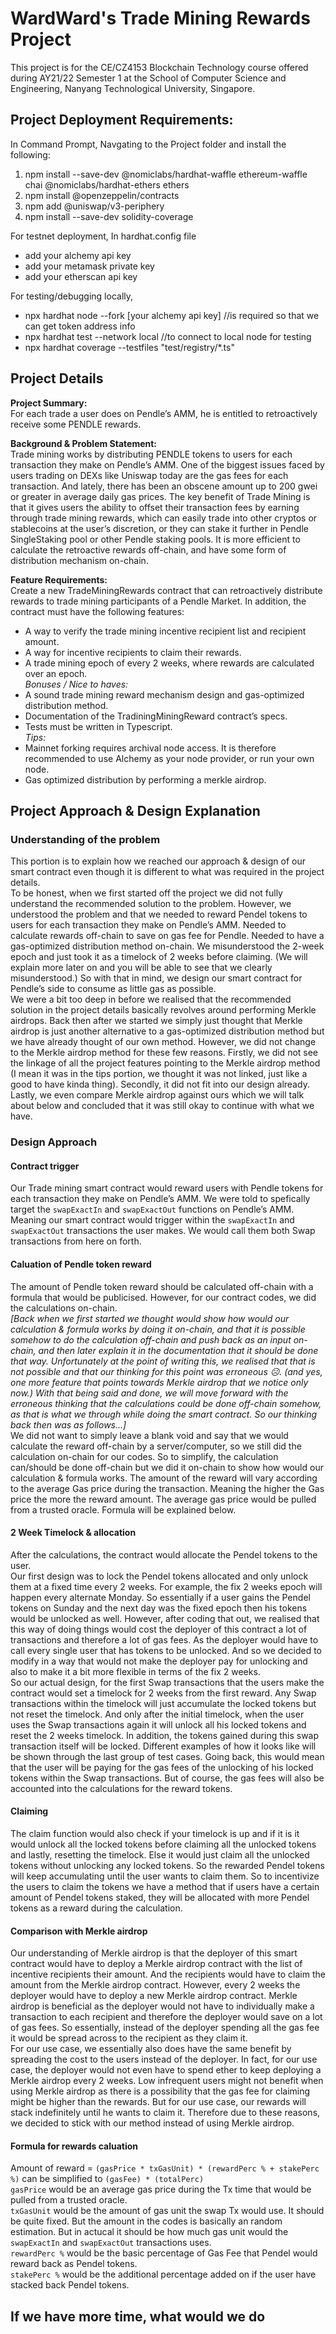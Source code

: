 # WardWard's Trade Mining Rewards Project

This project is for the CE/CZ4153 Blockchain Technology course offered during AY21/22 Semester 1 at the School of Computer Science and Engineering, Nanyang Technological University, Singapore.

## Project Deployment Requirements:
In Command Prompt, Navgating to the Project folder and install the following:
1. npm install --save-dev @nomiclabs/hardhat-waffle ethereum-waffle chai @nomiclabs/hardhat-ethers ethers
2. npm install @openzeppelin/contracts
3. npm add @uniswap/v3-periphery
4. npm install --save-dev solidity-coverage

For testnet deployment, In hardhat.config file
- add your alchemy api key
- add your metamask private key
- add your etherscan api key
    
For testing/debugging locally,
 - npx hardhat node --fork [your alchemy api key] //is required so that we can get token address info
 - npx hardhat test --network local //to connect to local node for testing
 - npx hardhat coverage --testfiles "test/registry/*.ts"

## Project Details
**Project Summary:** \
For each trade a user does on Pendle’s AMM, he is entitled to retroactively receive some PENDLE rewards.

**Background & Problem Statement:** \
Trade mining works by distributing PENDLE tokens to users for each transaction they make on Pendle’s AMM. One of the biggest issues faced by users trading on DEXs like Uniswap today are the gas fees for each transaction. And lately, there has been an obscene amount up to 200 gwei or greater in average daily gas prices. The key benefit of Trade Mining is that it gives users the ability to offset their transaction fees by earning through trade mining rewards, which can easily trade into other cryptos or stablecoins at the user’s discretion, or they can stake it further in Pendle SingleStaking pool or other Pendle staking pools. It is more efficient to calculate the retroactive rewards off-chain, and have some form of distribution mechanism on-chain.

**Feature Requirements:** \
Create a new TradeMiningRewards contract that can retroactively distribute rewards to trade mining participants of a Pendle Market. In addition, the contract must have the following features:
- A way to verify the trade mining incentive recipient list and recipient amount.
- A way for incentive recipients to claim their rewards.
- A trade mining epoch of every 2 weeks, where rewards are calculated over an epoch. \
*Bonuses / Nice to haves:*
- A sound trade mining reward mechanism design and gas-optimized distribution method.
- Documentation of the TradiningMiningReward contract’s specs.
- Tests must be written in Typescript. \
*Tips:*
- Mainnet forking requires archival node access. It is therefore recommended to use Alchemy as your node provider, or run your own node.
- Gas optimized distribution by performing a merkle airdrop.

## Project Approach & Design Explanation
### Understanding of the problem
This portion is to explain how we reached our approach & design of our smart contract even though it is different to what was required in the project details. \
To be honest, when we first started off the project we did not fully understand the recommended solution to the problem. However, we understood the problem and that we needed to reward Pendel tokens to users for each transaction they make on Pendle’s AMM. Needed to calculate rewards off-chain to save on gas fee for Pendle. Needed to have a gas-optimized distribution method on-chain. We misunderstood the 2-week epoch and just took it as a timelock of 2 weeks before claiming. (We will explain more later on and you will be able to see that we clearly misunderstood.) So with that in mind, we design our smart contract for Pendle’s side to consume as little gas as possible. \
We were a bit too deep in before we realised that the recommended solution in the project details basically revolves around performing Merkle airdrops. Back then after we started we simply just thought that Merkle airdrop is just another alternative to a gas-optimized distribution method but we have already thought of our own method. However, we did not change to the Merkle airdrop method for these few reasons. Firstly, we did not see the linkage of all the project features pointing to the Merkle airdrop method (I mean it was in the tips portion, we thought it was not linked, just like a good to have kinda thing). Secondly, it did not fit into our design already. Lastly, we even compare Merkle airdrop against ours which we will talk about below and concluded that it was still okay to continue with what we have. 

### Design Approach
#### Contract trigger
Our Trade mining smart contract would reward users with Pendle tokens for each transaction they make on Pendle’s AMM. We were told to spefically target the `swapExactIn` and `swapExactOut` functions on Pendle’s AMM. Meaning our smart contract would trigger within the `swapExactIn` and `swapExactOut` transactions the user makes. We would call them both Swap transactions from here on forth.

#### Caluation of Pendle token reward
The amount of Pendle token reward should be calculated off-chain with a formula that would be publicised. However, for our contract codes, we did the calculations on-chain. \
*[Back when we first started we thought would show how would our calculation & formula works by doing it on-chain, and that it is possible somehow to do the calculation off-chain and push back as an input on-chain, and then later explain it in the documentation that it should be done that way. Unfortunately at the point of writing this, we realised that that is not possible and that our thinking for this point was erroneous ☹️. (and yes, one more feature that points towards Merkle airdrop that we notice only now.) With that being said and done, we will move forward with the erroneous thinking that the calculations could be done off-chain somehow, as that is what we through while doing the smart contract. So our thinking back then was as follows...]* \
We did not want to simply leave a blank void and say that we would calculate the reward off-chain by a server/computer, so we still did the calculation on-chain for our codes. So to simplify, the calculation can/should be done off-chain but we did it on-chain to show how would our calculation & formula works. The amount of the reward will vary according to the average Gas price during the transaction. Meaning the higher the Gas price the more the reward amount. The average gas price would be pulled from a trusted oracle. Formula will be explained below.

#### 2 Week Timelock & allocation 
After the calculations, the contract would allocate the Pendel tokens to the user. \
Our first design was to lock the Pendel tokens allocated and only unlock them at a fixed time every 2 weeks. For example, the fix 2 weeks epoch will happen every alternate Monday. So essentially if a user gains the Pendel tokens on Sunday and the next day was the fixed epoch then his tokens would be unlocked as well. However, after coding that out, we realised that this way of doing things would cost the deployer of this contract a lot of transactions and therefore a lot of gas fees. As the deployer would have to call every single user that has tokens to be unlocked. And so we decided to modify in a way that would not make the deployer pay for unlocking and also to make it a bit more flexible in terms of the fix 2 weeks. \
So our actual design, for the first Swap transactions that the users make the contract would set a timelock for 2 weeks from the first reward. Any Swap transactions within the timelock will just accumulate the locked tokens but not reset the timelock. And only after the initial timelock, when the user uses the Swap transactions again it will unlock all his locked tokens and reset the 2 weeks timelock. In addition, the tokens gained during this swap transaction itself will be locked. Different examples of how it looks like will be shown through the last group of test cases. Going back, this would mean that the user will be paying for the gas fees of the unlocking of his locked tokens within the Swap transactions. But of course, the gas fees will also be accounted into the calculations for the reward tokens.

#### Claiming
The claim function would also check if your timelock is up and if it is it would unlock all the locked tokens before claiming all the unlocked tokens and lastly, resetting the timelock. Else it would just claim all the unlocked tokens without unlocking any locked tokens. So the rewarded Pendel tokens will keep accumulating until the user wants to claim them. So to incentivize the users to claim the tokens we have a method that if users have a certain amount of Pendel tokens staked, they will be allocated with more Pendel tokens as a reward during the calculation.

#### Comparison with Merkle airdrop
Our understanding of Merkle airdrop is that the deployer of this smart contract would have to deploy a Merkle airdrop contract with the list of incentive recipients their amount. And the recipients would have to claim the amount from the Merkle airdrop contract. However, every 2 weeks the deployer would have to deploy a new Merkle airdrop contract. Merkle airdrop is beneficial as the deployer would not have to individually make a transaction to each recipient and therefore the deployer would save on a lot of gas fees. So essentially, instead of the deployer spending all the gas fee it would be spread across to the recipient as they claim it. \
For our use case, we essentially also does have the same benefit by spreading the cost to the users instead of the deployer. In fact, for our use case, the deployer would not even have to spend ether to keep deploying a Merkle airdrop every 2 weeks. Low infrequent users might not benefit when using Merkle airdrop as there is a possibility that the gas fee for claiming might be higher than the rewards. But for our use case, our rewards will stack indefinitely until he wants to claim it. Therefore due to these reasons, we decided to stick with our method instead of using Merkle airdrop.

#### Formula for rewards caluation
Amount of reward = `(gasPrice * txGasUnit) * (rewardPerc % + stakePerc %)` can be simplified to `(gasFee) * (totalPerc)` \
`gasPrice` would be an average gas price during the Tx time that would be pulled from a trusted oracle. \
`txGasUnit` would be the amount of gas unit the swap Tx would use. It should be quite fixed. But the amount in the codes is basically an random estimation. But in actucal it should be how much gas unit would the `swapExactIn` and `swapExactOut` transactions uses. \
`rewardPerc %` would be the basic percentage of Gas Fee that Pendel would reward back as Pendel tokens. \
`stakePerc %` would be the additional percentage added on if the user have stacked back Pendel tokens. 

## If we have more time, what would we do
